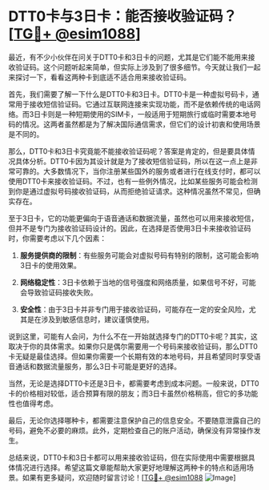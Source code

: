 # DTT0卡与3日卡：能否接收验证码？[[TG💪+ @esim1088](https://t.me/s/esim1088)]

最近，有不少小伙伴在问关于DTT0卡和3日卡的问题，尤其是它们能不能用来接收验证码。这个问题听起来简单，但实际上涉及到了很多细节。今天就让我们一起来探讨一下，看看这两种卡到底适不适合用来接收验证码。

首先，我们需要了解一下什么是DTT0卡和3日卡。DTT0卡是一种虚拟号码卡，通常用于接收短信验证码。它通过互联网连接来实现功能，而不是依赖传统的电话网络。而3日卡则是一种短期使用的SIM卡，一般适用于短期旅行或临时需要本地号码的情况。这两者虽然都是为了解决国际通信需求，但它们的设计初衷和使用场景是不同的。

那么，DTT0卡和3日卡究竟能不能接收验证码呢？答案是肯定的，但是要具体情况具体分析。DTT0卡因为其设计就是为了接收短信验证码，所以在这一点上是非常可靠的。大多数情况下，当你注册某些国外的服务或者进行在线支付时，都可以使用DTT0卡来接收验证码。不过，也有一些例外情况，比如某些服务可能会检测到你是通过虚拟号码接收验证码，从而拒绝验证请求。这种情况虽然不常见，但确实存在。

至于3日卡，它的功能更偏向于语音通话和数据流量，虽然也可以用来接收短信，但并不是专门为接收验证码设计的。因此，在选择是否使用3日卡来接收验证码时，你需要考虑以下几个因素：

1. **服务提供商的限制**：有些服务可能会对虚拟号码有特别的限制，这可能会影响3日卡的使用效果。
   
2. **网络稳定性**：3日卡依赖于当地的信号强度和网络质量，如果信号不好，可能会导致验证码接收失败。

3. **安全性**：由于3日卡并非专门用于接收验证码，可能存在一定的安全风险，尤其是在涉及到敏感信息时，建议谨慎使用。

说到这里，可能有人会问，为什么不在一开始就选择专门的DTT0卡呢？其实，这取决于你的具体需求。如果你只是偶尔需要用一个号码来接收验证码，那么DTT0卡无疑是最佳选择。但如果你需要一个长期有效的本地号码，并且希望同时享受语音通话和数据流量服务，那么3日卡可能是更好的选择。

当然，无论是选择DTT0卡还是3日卡，都需要考虑到成本问题。一般来说，DTT0卡的价格相对较低，适合预算有限的朋友；而3日卡虽然价格稍高，但它的多功能性也值得考虑。

最后，无论你选择哪种卡，都需要注意保护自己的信息安全。不要随意泄露自己的号码，避免不必要的麻烦。此外，定期检查自己的账户活动，确保没有异常操作发生。

总结来说，DTT0卡和3日卡都可以用来接收验证码，但在实际使用中需要根据具体情况进行选择。希望这篇文章能帮助大家更好地理解这两种卡的特点和适用场景。如果有更多疑问，欢迎随时留言讨论！[[TG💪+ @esim1088](https://t.me/s/esim1088) ![Image](https://i.postimg.cc/4NQfJmqS/Snipaste-2025-05-13-00-14-12.png)]